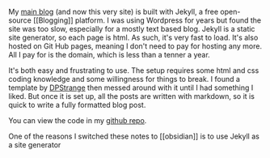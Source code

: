 My <a href="https://www.davidralphlewis.co.uk" >main blog</a> (and now this very site) is built with Jekyll, a free open-source [[Blogging]] platform. I was using Wordpress for years but found the site was too slow, especially for a mostly text based blog. Jekyll is a static site generator, so each page is html. As such, it's very fast to load. It's also hosted on Git Hub pages, meaning I don't need to pay for hosting any more. All I pay for is the domain, which is less than a tenner a year.

It's both easy and frustrating to use. The setup requires some html and css coding knowledge and some willingness for things to break. I found a template by <a href="https://github.com/dpstrange/jekyll-bootstrap" >DPStrange</a> then messed around with it until I had something I liked. But once it is set up, all the posts are written with markdown, so it is quick to write a fully formatted blog post.

You can view the code in my <a href="https://github.com/davidralphlewis/davidralphlewis.github.io/tree/master/" >github repo</a>. 

One of the reasons I switched these notes to [[obsidian]] is to use Jekyll as a site generator
